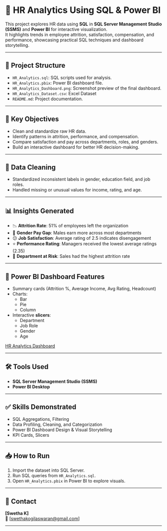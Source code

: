 # 👥 HR Analytics Using SQL & Power BI

This project explores HR data using **SQL** in **SQL Server Management Studio (SSMS)**  and **Power BI** for interactive visualization.  
It highlights trends in employee attrition, satisfaction, compensation, and performance, showcasing practical SQL techniques and dashboard storytelling.

---

## 📁 Project Structure

- `HR_Analytics.sql`: SQL scripts used for analysis.
- `HR_Analytics.pbix`: Power BI dashboard file.   
- `HR_Analytics_Dashboard.png`: Screenshot preview of the final dashboard.
- `HR_Analytics_Dataset.csv`: Excel Dataset
- `README.md`: Project documentation.

---

## 🧠 Key Objectives

- Clean and standardize raw HR data.  
- Identify patterns in attrition, performance, and compensation.  
- Compare satisfaction and pay across departments, roles, and genders.  
- Build an interactive dashboard for better HR decision-making.

---

## 🧹 Data Cleaning

- Standardized inconsistent labels in gender, education field, and job roles.  
- Handled missing or unusual values for income, rating, and age.

---

## 📊 Insights Generated

- 📉 **Attrition Rate**: 51% of employees left the organization  
- 💸 **Gender Pay Gap**: Males earn more across most departments  
- 😕 **Job Satisfaction**: Average rating of 2.5 indicates disengagement  
- ⭐ **Performance Rating**: Managers received the lowest average ratings (2.35)  
- 🏢 **Department at Risk**: Sales had the highest attrition rate

---

## 📌 Power BI Dashboard Features

- Summary cards (Attrition %, Average Income, Avg Rating, Headcount)  
- Charts:
  - Bar   
  - Pie 
  - Column
- Interactive **slicers**:
  - Department  
  - Job Role  
  - Gender  
  - Age

[HR Analytics Dashboard](4.HR_Analytics_Dashboard.png)

---

## 🛠 Tools Used

- **SQL Server Management Studio (SSMS)**  
- **Power BI Desktop**  

---

## ✅ Skills Demonstrated

- SQL Aggregations, Filtering  
- Data Profiling, Cleaning, and Categorization  
- Power BI Dashboard Design & Visual Storytelling  
- KPI Cards, Slicers

---

## 📥 How to Run

1. Import the dataset into SQL Server.  
2. Run SQL queries from `HR_Analytics.sql`.  
3. Open `HR_Analytics.pbix` in Power BI to explore visuals.

---

## 📩 Contact

**[Swetha K]**  
📧 [swethakogilaswaran@gmail.com]  

---

